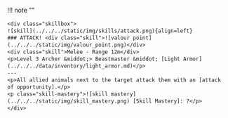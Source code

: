 !!! note ""

    <div class="skillbox">
    ![skill](../../../static/img/skills/attack.png){align=left}
    ### ATTACK! <div class="skill">![valour point](../../../static/img/valour_point.png)</div>
    <div class="skill">Melee - Range 12m</div>
    <p>Level 3 Archer &middot;> Beastmaster &middot; [Light Armor](../../../data/inventory/light_armor.md)</p>
    ---
    <p>All allied animals next to the target attack them with an [attack of opportunity].</p>
    <p class="skill-mastery">![skill mastery](../../../static/img/skill_mastery.png) [Skill Mastery]: ?</p>
    </div>